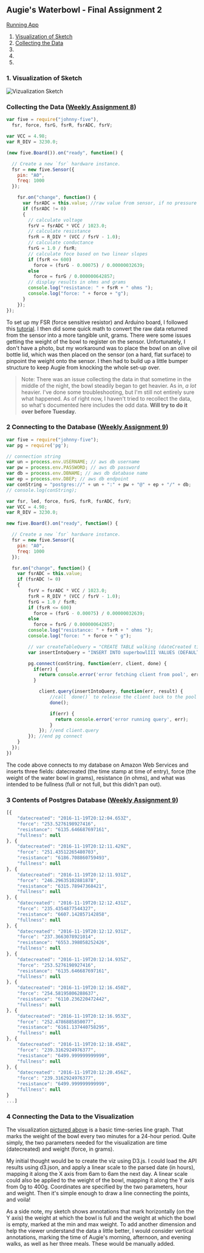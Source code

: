 ## Augie's Waterbowl - Final Assignment 2

[Running App]()

1. [Visualization of Sketch](#1)
2. [Collecting the Data](#collecting-the-data)
3. [](#)
4. [](#)
5. [](#)


### 1. Visualization of Sketch <a id="1"></a>
![Vizualization Sketch](waterBowl.png)

### Collecting the Data ([Weekly Assignment 8](https://github.com/svickars/data-structures/blob/master/weeklyAssignments/week8/app.js))
```javascript
var five = require("johnny-five"),
  fsr, force, fsrG, fsrR, fsrADC, fsrV;

var VCC = 4.98;
var R_DIV = 3230.0;

(new five.Board()).on("ready", function() {

  // Create a new `fsr` hardware instance.
  fsr = new five.Sensor({
    pin: "A0",
    freq: 1000
  });

    fsr.on("change", function() {
      var fsrADC = this.value; //raw value from sensor, if no pressure resistance will be near infinite, so:
      if (fsrADC != 0)
      {
        // calculate voltage
        fsrV = fsrADC * VCC / 1023.0;
        // calculate resistance
        fsrR = R_DIV * (VCC / fsrV - 1.0);
        // calculate conductance
        fsrG = 1.0 / fsrR;
        // calculate foce based on two linear slopes
        if (fsrR <= 600)
          force = (fsrG - 0.00075) / 0.00000032639;
        else
          force = fsrG / 0.000000642857;
        // display results in ohms and grams
        console.log("resistance: " + fsrR + " ohms ");
        console.log("force: " + force + "g");
      }
    });
});
```

To set up my FSR (force sensitive resistor) and Arduino board, I followed this [tutorial](http://johnny-five.io/examples/sensor-fsr/). I then did some quick math to convert the raw data returned from the sensor into a more tangible unit, grams. There were some issues getting the weight of the bowl to register on the sensor. Unfortunately, I don't have a photo, but my workaround was to place the bowl on an olive oil bottle lid, which was then placed on the sensor (on a hard, flat surface) to pinpoint the weight onto the sensor. I then had to build up a little bumper structure to keep Augie from knocking the whole set-up over.
>Note: There was an issue collecting the data in that sometime in the middle of the night, the bowl steadily began to get heavier. As in, *a lot* heavier. I've done some troubleshooting, but I'm still not entirely sure what happened. As of right now, I haven't tried to recollect the data, so what's documented here includes the odd data. **Will try to do it over before Tuesday.**

### 2 Connecting to the Database ([Weekly Assignment 9](https://github.com/svickars/data-structures/blob/master/weeklyAssignments/week9/week9.js))

```javascript
var five = require("johnny-five");
var pg = require('pg');

// connection string
var un = process.env.USERNAME; // aws db username
var pw = process.env.PASSWORD; // aws db password
var db = process.env.DBNAME; // aws db database name
var ep = process.env.DBEP; // aws db endpoint
var conString = "postgres://" + un + ":" + pw + "@" + ep + "/" + db;
// console.log(conString);

var fsr, led, force, fsrG, fsrR, fsrADC, fsrV;
var VCC = 4.98;
var R_DIV = 3230.0;

new five.Board().on("ready", function() {

  // Create a new `fsr` hardware instance.
  fsr = new five.Sensor({
    pin: "A0",
    freq: 1000
  });

  fsr.on("change", function() {
    var fsrADC = this.value;
    if (fsrADC != 0)
    {
        fsrV = fsrADC * VCC / 1023.0;
        fsrR = R_DIV * (VCC / fsrV - 1.0);
        fsrG = 1.0 / fsrR;
        if (fsrR <= 600)
          force = (fsrG - 0.00075) / 0.00000032639;
        else
          force = fsrG / 0.000000642857;
        console.log("resistance: " + fsrR + " ohms ");
        console.log("force: " + force + " g");

        // var createTableQuery = "CREATE TABLE walking (dateCreated timestamp DEFAULT current_timestamp, force numeric, resistance numeric);"
        var insertIntoQuery = "INSERT INTO superbowlIII VALUES (DEFAULT, " + force + ", " + fsrR + ");"

        pg.connect(conString, function(err, client, done) {
          if(err) {
            return console.error('error fetching client from pool', err);
          }

            client.query(insertIntoQuery, function(err, result) {
                //call `done()` to release the client back to the pool
                done();

                if(err) {
                  return console.error('error running query', err);
                }
            }); //end client.query
        }); //end pg connect
    }
  });
})
```
The code above connects to my database on Amazon Web Services and inserts three fields: datecreated (the time stamp at time of entry), force (the weight of the water bowl in grams), resistance (in ohms), and what was intended to be fullness (full or not full, but this didn't pan out).

### 3 Contents of Postgres Database ([Weekly Assignment 9](https://github.com/svickars/data-structures/blob/master/weeklyAssignments/week9/query.js))

```javascript
[{
    "datecreated": "2016-11-19T20:12:04.653Z",
    "force": "253.5276198927416",
    "resistance": "6135.646687697161",
    "fullness": null
}, {
    "datecreated": "2016-11-19T20:12:11.429Z",
    "force": "251.43512265480703",
    "resistance": "6186.708860759493",
    "fullness": null
}, {
    "datecreated": "2016-11-19T20:12:11.931Z",
    "force": "246.29635102881878",
    "resistance": "6315.78947368421",
    "fullness": null
}, {
    "datecreated": "2016-11-19T20:12:12.431Z",
    "force": "235.4354877544327",
    "resistance": "6607.142857142858",
    "fullness": null
}, {
    "datecreated": "2016-11-19T20:12:12.931Z",
    "force": "237.3663078921014",
    "resistance": "6553.398058252426",
    "fullness": null
}, {
    "datecreated": "2016-11-19T20:12:14.935Z",
    "force": "253.5276198927416",
    "resistance": "6135.646687697161",
    "fullness": null
}, {
    "datecreated": "2016-11-19T20:12:16.450Z",
    "force": "254.58195806288637",
    "resistance": "6110.236220472442",
    "fullness": null
}, {
    "datecreated": "2016-11-19T20:12:16.953Z",
    "force": "252.4786885850077",
    "resistance": "6161.137440758295",
    "fullness": null
}, {
    "datecreated": "2016-11-19T20:12:18.458Z",
    "force": "239.3162924976377",
    "resistance": "6499.999999999999",
    "fullness": null
}, {
    "datecreated": "2016-11-19T20:12:20.456Z",
    "force": "239.3162924976377",
    "resistance": "6499.999999999999",
    "fullness": null
}
...]
```

### 4 Connecting the Data to the Visualization
The visualization [pictured above](#visualization-of-sketch) is a basic time-series line graph. That marks the weight of the bowl every two minutes for a 24-hour period. Quite simply, the two parameters needed for the visualization are time (datecreated) and weight (force, in grams).

My initial thought would be to create the viz using D3.js. I could load the API results using d3.json, and apply a linear scale to the parsed date (in hours), mapping it along the X axis from 6am to 6am the next day. A linear scale could also be applied to the weight of the bowl, mapping it along the Y axis from 0g to 400g. Coordinates are specified by the two parameters, hour and weight. Then it's simple enough to draw a line connecting the points, and voila!

As a side note, my sketch shows annotations that mark horizontally (on the Y axis) the weight at which the bowl is full and the weight at which the bowl is empty, marked at the min and max weight. To add another dimension and help the viewer understand the data a little better, I would consider vertical annotations, marking the time of Augie's morning, afternoon, and evening walks, as well as her three meals. These would be manually added.
